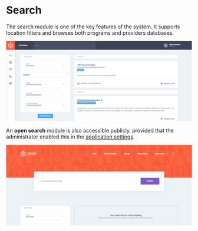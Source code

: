 # Search

The search module is one of the key features of the system. It supports location filters and browses both programs and providers databases.

![](../.gitbook/assets/04-search.png)

An **open search** module is also accessible publicly, provided that the administrator enabled this in the [application settings](../advanced/configuration.md#application-settings).

![](../.gitbook/assets/05-browse.png)

